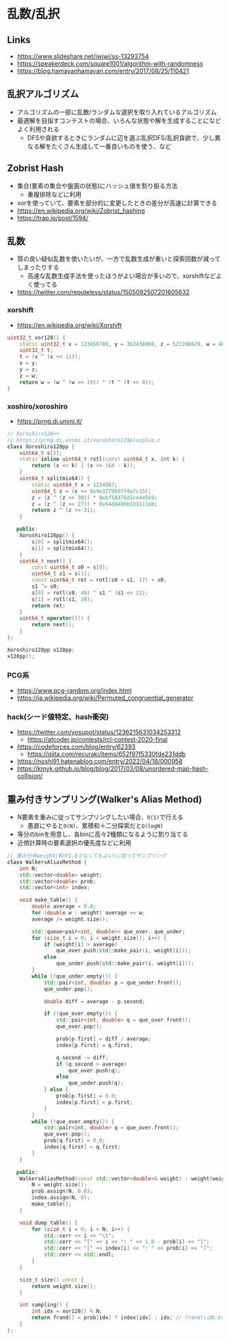 # 乱数/乱択

## Links

- https://www.slideshare.net/iwiwi/ss-13293754
- https://speakerdeck.com/square1001/algorithm-with-randomness
- https://blog.hamayanhamayan.com/entry/2017/08/25/110421

## 乱択アルゴリズム

- アルゴリズムの一部に乱数/ランダムな選択を取り入れているアルゴリズム
- 最適解を目指すコンテストの場合、いろんな状態や解を生成することになどよく利用される
  - DFSや貪欲するときにランダムに辺を選ぶ乱択DFS/乱択貪欲で、少し異なる解をたくさん生成して一番良いものを使う、など

## Zobrist Hash

- 集合(要素の集合や盤面の状態)にハッシュ値を割り振る方法
  - 重複排除などに利用
- xorを使っていて、要素を部分的に変更したときの差分が高速に計算できる
- https://en.wikipedia.org/wiki/Zobrist_hashing
- https://trap.jp/post/1594/


## 乱数

- 質の良い疑似乱数を使いたいが、一方で乱数生成が重いと探索回数が減ってしまったりする
  - 高速な乱数生成手法を使ったほうがよい場合が多いので、xorshiftなどよく使ってる
- https://twitter.com/reputeless/status/1505092507201605632

### xorshift

- https://en.wikipedia.org/wiki/Xorshift

```cpp
uint32_t xor128() {
    static uint32_t x = 123456789, y = 362436069, z = 521288629, w = 88675123;
    uint32_t t;
    t = (x ^ (x << 11));
    x = y;
    y = z;
    z = w;
    return w = (w ^ (w >> 19)) ^ (t ^ (t >> 8));
}
```

### xoshiro/xoroshiro

- https://prng.di.unimi.it/

```cpp
// Xoroshiro128++
// https://prng.di.unimi.it/xoroshiro128plusplus.c
class Xoroshiro128pp {
    uint64_t s[2];
    static inline uint64_t rotl(const uint64_t x, int k) {
        return (x << k) | (x >> (64 - k));
    }
    uint64_t splitmix64() {
        static uint64_t x = 1234567;
        uint64_t z = (x += 0x9e3779b97f4a7c15);
        z = (z ^ (z >> 30)) * 0xbf58476d1ce4e5b9;
        z = (z ^ (z >> 27)) * 0x94d049bb133111eb;
        return z ^ (z >> 31);
    }

   public:
    Xoroshiro128pp() {
        s[0] = splitmix64();
        s[1] = splitmix64();
    }
    uint64_t next() {
        const uint64_t s0 = s[0];
        uint64_t s1 = s[1];
        const uint64_t ret = rotl(s0 + s1, 17) + s0;
        s1 ^= s0;
        s[0] = rotl(s0, 49) ^ s1 ^ (s1 << 21);
        s[1] = rotl(s1, 28);
        return ret;
    }
    uint64_t operator()() {
        return next();
    }
};

Xoroshiro128pp x128pp;
x128pp();
```

### PCG系

- https://www.pcg-random.org/index.html
- https://ja.wikipedia.org/wiki/Permuted_congruential_generator


### hack(シード値特定、hash衝突)

- https://twitter.com/yosupot/status/1236215631034253312
  - https://atcoder.jp/contests/rcl-contest-2020-final
- https://codeforces.com/blog/entry/62393
  - https://qiita.com/recuraki/items/652f97f5330fde231ddb
- https://noshi91.hatenablog.com/entry/2022/04/18/000958
- https://kmyk.github.io/blog/blog/2017/03/08/unordered-map-hash-collision/


## 重み付きサンプリング(Walker's Alias Method)

- N要素を重みに従ってサンプリングしたい場合、`O(1)`で行える
  - 愚直にやると`O(N)`、累積和＋二分探索だと`O(logN)`
- 等分のbinを用意し、各binに高々2種類になるように割り当てる
- 近傍計算時の要素選択の優先度などに利用　

```cpp
// 重み分布weight(和が1.0でなくてもよい)に従ってサンプリング
class WalkersAliasMethod {
    int N;
    std::vector<double> weight;
    std::vector<double> prob;
    std::vector<int> index;

    void make_table() {
        double average = 0.0;
        for (double w : weight) average += w;
        average /= weight.size();

        std::queue<pair<int, double>> que_over, que_under;
        for (size_t i = 0; i < weight.size(); i++) {
            if (weight[i] > average)
                que_over.push(std::make_pair(i, weight[i]));
            else
                que_under.push(std::make_pair(i, weight[i]));
        }
        while (!que_under.empty()) {
            std::pair<int, double> p = que_under.front();
            que_under.pop();

            double diff = average - p.second;

            if (!que_over.empty()) {
                std::pair<int, double> q = que_over.front();
                que_over.pop();

                prob[p.first] = diff / average;
                index[p.first] = q.first;

                q.second -= diff;
                if (q.second > average)
                    que_over.push(q);
                else
                    que_under.push(q);
            } else {
                prob[p.first] = 0.0;
                index[p.first] = p.first;
            }
        }
        while (!que_over.empty()) {
            std::pair<int, double> q = que_over.front();
            que_over.pop();
            prob[q.first] = 0.0;
            index[q.first] = q.first;
        }
    }

   public:
    WalkersAliasMethod(const std::vector<double>& weight) : weight(weight) {
        N = weight.size();
        prob.assign(N, 0.0);
        index.assign(N, 0);
        make_table();
    }

    void dump_table() {
        for (size_t i = 0; i < N; i++) {
            std::cerr << i << "\t";
            std::cerr << "[" << i << ": " << 1.0 - prob[i] << "]";
            std::cerr << "[" << index[i] << ": " << prob[i] << "]";
            std::cerr << std::endl;
        }
    }

    size_t size() const {
        return weight.size();
    }

    int sampling() {
        int idx = xor128() % N;
        return frand() < prob[idx] ? index[idx] : idx; // frand()は0.0から1.0の一様乱数
    }
};
```